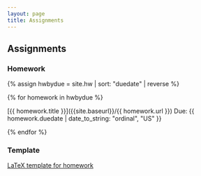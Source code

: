 ```yaml
---
layout: page
title: Assignments
---
```


## Assignments

### Homework

{% assign hwbydue = site.hw | sort: "duedate" | reverse %}

{% for homework in hwbydue %}

[{{ homework.title }}]({{site.baseurl}}/{{ homework.url }})
Due: {{ homework.duedate | date_to_string: "ordinal", "US"  }}

{% endfor %}


### Template

[LaTeX template for homework](assets/584-Homework-template.tex)
